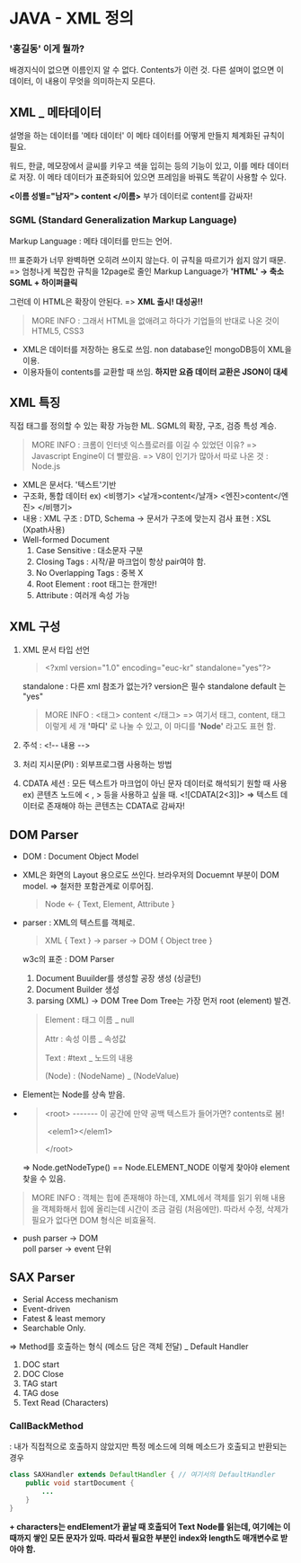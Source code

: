 # JAVA - XML 정의

### '홍길동' 이게 뭘까?

배경지식이 없으면 이름인지 알 수 없다.
Contents가 이런 것. 다른 설며이 없으면 이 데이터, 이 내용이 무엇을 의미하는지 모른다.

## XML _ 메타데이터

설명을 하는 데이터를 '메타 데이터'
이 메타 데이터를 어떻게 만들지 체계화된 규칙이 필요.

워드, 한글, 메모장에서 글씨를 키우고 색을 입히는 등의 기능이 있고, 이를 메타 데이터로 저장. 이 메타 데이터가 표준화되어 있으면 프레임을 바꿔도 똑같이 사용할 수 있다.

<b><이름 성별="남자"> content </이름></b>
부가 데이터로 content를 감싸자!

### SGML (Standard Generalization Markup Language)

Markup Language : 메타 데이터를 만드는 언어.

!!! 표준화가 너무 완벽하면 오히려 쓰이지 않는다. 이 규칙을 따르기가 쉽지 않기 때문.
=> 엄청나게 복잡한 규칙을 12page로 줄인 Markup Language가 <b>'HTML' -> 축소 SGML + 하이퍼클릭</b> 

그런데 이 HTML은 확장이 안된다.
=> <b>XML 출시! 대성공!!</b>

> MORE INFO : 그래서 HTML을 없애려고 하다가 기업들의 반대로 나온 것이 HTML5, CSS3

- XML은 데이터를 저장하는 용도로 쓰임.
  non database인 mongoDB등이 XML을 이용.
- 이용자들이 contents를 교환할 때 쓰임. <b>하지만 요즘 데이터 교환은 JSON이 대세</b>

## XML 특징

직접 태그를 정의할 수 있는 확장 가능한 ML.
SGML의 확장, 구조, 검증 특성 계승.

> MORE INFO : 크롬이 인터넷 익스플로러를 이길 수 있었던 이유?
> => Javascript Engine이 더 빨랐음.
> => V8이 인기가 많아서 따로 나온 것 : Node.js

- XML은 문서다. '텍스트'기반
- 구조화, 통합 데이터
  ex)
  <비행기>
          <날개>content</날개>
          <엔진>content</엔진>
  </비행기>
- 내용 : XML
  구조 : DTD, Schema -> 문서가 구조에 맞는지 검사
  표현 : XSL (Xpath사용)
- Well-formed Document
  1. Case Sensitive : 대소문자 구분
  2. Closing Tags : 시작/끝 마크업이 항상 pair여야 함.
  3. No Overlapping Tags : 중복 X
  4. Root Element : root 태그는 한개만!
  5. Attribute : 여러개 속성 가능

## XML 구성

1. XML 문서 타입 선언

   > \<?xml version="1.0" encoding="euc-kr" standalone="yes"?>

   standalone : 다른 xml 참조가 없는가?
   version은 필수
   standalone default 는 "yes"

   > MORE INFO : <태그> content </태그>
   > => 여기서 태그, content, 태그 이렇게 세 개 <b>'마디'</b> 로 나눌 수 있고,
   > 이 마디를 <b>'Node'</b> 라고도 표현 함.

2. 주석 : \<!-- 내용 -->

3. 처리 지시문(PI) : 외부프로그램 사용하는 방법

4. CDATA 세션 : 모든 텍스트가 마크업이 아닌 문자 데이터로 해석되기 원할 때 사용
   ex) 콘텐츠 노드에 < , > 등을 사용하고 싶을 때.
         \<![CDATA[2<3]]>
   => 텍스트 데이터로 존재해야 하는 콘텐츠는 CDATA로 감싸자!

## DOM Parser

- DOM : Document Object Model

- XML은 화면의 Layout 용으로도 쓰인다.
  브라우저의 Docuemnt 부분이 DOM model. => 철저한 포함관계로 이루어짐.

  > Node <- { Text, Element, Attribute }

- parser : XML의 텍스트를 객체로.

  > XML { Text } -> parser ->  DOM { Object tree }

  w3c의 표준 : DOM Parser

  1. Document Buuilder를 생성할 공장 생성 (싱글턴)
  2. Document Builder 생성
  3. parsing (XML) -> DOM Tree
     Dom Tree는 가장 먼저 root (element) 발견.

  > Element : 태그 이름 _ null
  >
  > Attr : 속성 이름 _ 속성값
  >
  > Text : #text _ 노드의 내용
  >
  > (Node) : (NodeName) _ (NodeValue)

- Element는 Node를 상속 받음.

- > \<root>   ------- 이 공간에 만약 공백 텍스트가 들어가면? contents로 봄!
  >
  > ​      \<elem1>\</elem1>
  >
  > \</root>

  => Node.getNodeType() == Node.ELEMENT_NODE 이렇게 찾아야 element 찾을 수 있음.

> MORE INFO : 객체는 힙에 존재해야 하는데, XML에서 객체를 읽기 위해 내용을 객체화해서 힙에 올리는데 시간이 조금 걸림 (처음에만). 따라서 수정, 삭제가 필요가 없다면 DOM 형식은 비효율적.

- push parser -> DOM<br/>
  poll parser -> event 단위

## SAX Parser

- Serial Access mechanism
- Event-driven
- Fatest & least memory
- Searchable Only.

=> Method를 호출하는 형식 (메소드 담은 객체 전달) _ Default Handler

1. DOC start
2. DOC Close
3. TAG start
4. TAG dose
5. Text Read (Characters)

### CallBackMethod

: 내가 직접적으로 호출하지 않았지만 특정 메소드에 의해 메소드가 호출되고 반환되는 경우

```java
class SAXHandler extends DefaultHandler { // 여기서의 DefaultHandler
    public void startDocument {
        ...
    }
}
```

<b> + characters는 endElement가 끝날 때 호출되어 Text Node를 읽는데, 여기에는 이때까지 쌓인 모든 문자가 있따. 따라서 필요한 부분인 index와 length도 매개변수로 받아야 함.